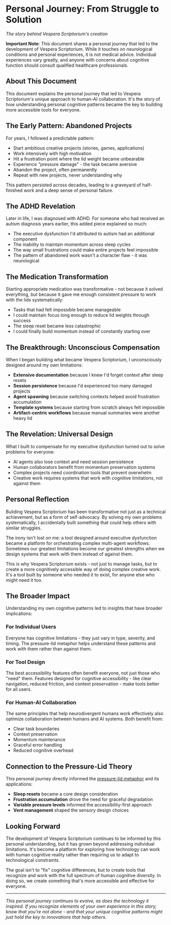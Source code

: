 # Personal Journey: From Struggle to Solution

*The story behind Vespera Scriptorium's creation*

**Important Note**: This document shares a personal journey that led to the development of Vespera Scriptorium. While it touches on neurological conditions and personal experiences, it is not medical advice. Individual experiences vary greatly, and anyone with concerns about cognitive function should consult qualified healthcare professionals.

## About This Document

This document explains the personal journey that led to Vespera Scriptorium's unique approach to human-AI collaboration. It's the story of how understanding personal cognitive patterns became the key to building more accessible tools for everyone.

## The Early Pattern: Abandoned Projects

For years, I followed a predictable pattern:
- Start ambitious creative projects (stories, games, applications)
- Work intensively with high motivation
- Hit a frustration point where the lid weight became unbearable
- Experience "pressure damage" - the task became aversive
- Abandon the project, often permanently
- Repeat with new projects, never understanding why

This pattern persisted across decades, leading to a graveyard of half-finished work and a deep sense of personal failure.

## The ADHD Revelation

Later in life, I was diagnosed with ADHD. For someone who had received an autism diagnosis years earlier, this added piece explained so much:

- The executive dysfunction I'd attributed to autism had an additional component
- The inability to maintain momentum across sleep cycles
- The way small frustrations could make entire projects feel impossible
- The pattern of abandoned work wasn't a character flaw - it was neurological

## The Medication Transformation

Starting appropriate medication was transformative - not because it solved everything, but because it gave me enough consistent pressure to work with the lids systematically:

- Tasks that had felt impossible became manageable
- I could maintain focus long enough to reduce lid weights through success
- The sleep reset became less catastrophic
- I could finally build momentum instead of constantly starting over

## The Breakthrough: Unconscious Compensation

When I began building what became Vespera Scriptorium, I unconsciously designed around my own limitations:

- **Extensive documentation** because I knew I'd forget context after sleep resets
- **Session persistence** because I'd experienced too many damaged projects
- **Agent spawning** because switching contexts helped avoid frustration accumulation
- **Template systems** because starting from scratch always felt impossible
- **Artifact-centric workflows** because manual summaries were another heavy lid

## The Revelation: Universal Design

What I built to compensate for my executive dysfunction turned out to solve problems for everyone:

- AI agents also lose context and need session persistence
- Human collaborators benefit from momentum preservation systems
- Complex projects need coordination tools that prevent overwhelm
- Creative work requires systems that work with cognitive limitations, not against them

## Personal Reflection

Building Vespera Scriptorium has been transformative not just as a technical achievement, but as a form of self-advocacy. By solving my own problems systematically, I accidentally built something that could help others with similar struggles.

The irony isn't lost on me: a tool designed around executive dysfunction became a platform for orchestrating complex multi-agent workflows. Sometimes our greatest limitations become our greatest strengths when we design systems that work with them instead of against them.

This is why Vespera Scriptorium exists - not just to manage tasks, but to create a more cognitively accessible way of doing complex creative work. It's a tool built by someone who needed it to exist, for anyone else who might need it too.

## The Broader Impact

Understanding my own cognitive patterns led to insights that have broader implications:

### For Individual Users

Everyone has cognitive limitations - they just vary in type, severity, and timing. The pressure-lid metaphor helps understand these patterns and work with them rather than against them.

### For Tool Design

The best accessibility features often benefit everyone, not just those who "need" them. Features designed for cognitive accessibility - like clear navigation, reduced friction, and context preservation - make tools better for all users.

### For Human-AI Collaboration

The same principles that help neurodivergent humans work effectively also optimize collaboration between humans and AI systems. Both benefit from:
- Clear task boundaries
- Context preservation
- Momentum maintenance
- Graceful error handling
- Reduced cognitive overhead

## Connection to the Pressure-Lid Theory

This personal journey directly informed the [pressure-lid metaphor](pressure-lid-metaphor.md) and its applications:

- **Sleep resets** became a core design consideration
- **Frustration accumulation** drove the need for graceful degradation
- **Variable pressure levels** informed the accessibility-first approach
- **Vent management** shaped the sensory design choices

## Looking Forward

The development of Vespera Scriptorium continues to be informed by this personal understanding, but it has grown beyond addressing individual limitations. It's become a platform for exploring how technology can work with human cognitive reality rather than requiring us to adapt to technological constraints.

The goal isn't to "fix" cognitive differences, but to create tools that recognize and work with the full spectrum of human cognitive diversity. In doing so, we create something that's more accessible and effective for everyone.

---

*This personal journey continues to evolve, as does the technology it inspired. If you recognize elements of your own experience in this story, know that you're not alone - and that your unique cognitive patterns might just hold the key to innovations that help others.*